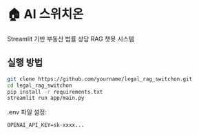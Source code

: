 # 🏠 AI 스위치온

Streamlit 기반 부동산 법률 상담 RAG 챗봇 시스템

## 실행 방법
```bash
git clone https://github.com/yourname/legal_rag_switchon.git
cd legal_rag_switchon
pip install -r requirements.txt
streamlit run app/main.py
```

.env 파일 설정:
```
OPENAI_API_KEY=sk-xxxx...
```
